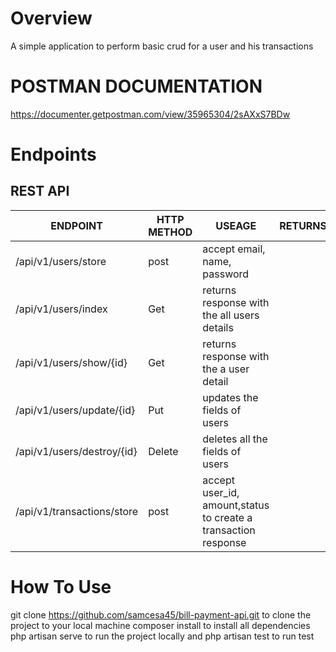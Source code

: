 # Overview
A simple application to perform basic crud for a user and his transactions

# POSTMAN DOCUMENTATION
https://documenter.getpostman.com/view/35965304/2sAXxS7BDw
# Endpoints
## REST API


| ENDPOINT  | HTTP METHOD | USEAGE | RETURNS
| ------------- | ------------- | ------------- | ------------- |  
| /api/v1/users/store  | post  | accept email, name, password
| /api/v1/users/index | Get | returns response with the all users details
| /api/v1/users/show/{id} | Get | returns response with the a user detail
| /api/v1/users/update/{id} | Put| updates the fields of users
| /api/v1/users/destroy/{id} | Delete| deletes all the fields of users
| /api/v1/transactions/store | post | accept user_id, amount,status to create a transaction response




# How To Use
git clone https://github.com/samcesa45/bill-payment-api.git to clone the project to your local machine
composer install to install all dependencies
php artisan serve to run the project locally and php artisan test to run test
